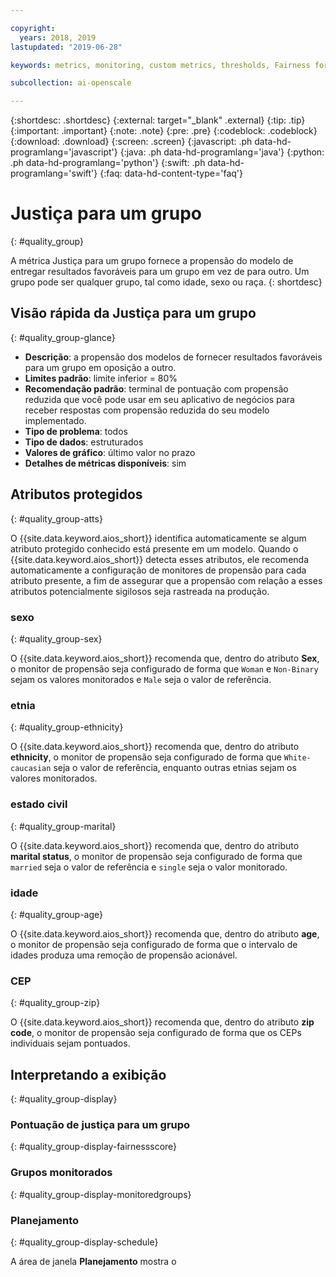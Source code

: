 ```yaml
---

copyright:
  years: 2018, 2019
lastupdated: "2019-06-28"

keywords: metrics, monitoring, custom metrics, thresholds, Fairness for a group, sex, age, race

subcollection: ai-openscale

---
```


{:shortdesc: .shortdesc}
{:external: target="_blank" .external}
{:tip: .tip}
{:important: .important}
{:note: .note}
{:pre: .pre}
{:codeblock: .codeblock}
{:download: .download}
{:screen: .screen}
{:javascript: .ph data-hd-programlang='javascript'}
{:java: .ph data-hd-programlang='java'}
{:python: .ph data-hd-programlang='python'}
{:swift: .ph data-hd-programlang='swift'}
{:faq: data-hd-content-type='faq'}

# Justiça para um grupo
{: #quality_group}

A métrica Justiça para um grupo fornece a propensão do modelo de entregar resultados favoráveis para um grupo em vez de para outro. Um grupo pode ser qualquer grupo, tal como idade, sexo ou raça.
{: shortdesc}

## Visão rápida da Justiça para um grupo
{: #quality_group-glance}

- **Descrição**: a propensão dos modelos de fornecer resultados favoráveis para um grupo em oposição a outro.
- **Limites padrão**: limite inferior = 80%
- **Recomendação padrão**: terminal de pontuação com propensão reduzida que você pode usar em seu aplicativo de negócios para receber respostas com propensão reduzida do seu modelo implementado.
- **Tipo de problema**: todos
- **Tipo de dados**: estruturados
- **Valores de gráfico**: último valor no prazo
- **Detalhes de métricas disponíveis**: sim

## Atributos protegidos
{: #quality_group-atts}

O {{site.data.keyword.aios_short}} identifica automaticamente se algum atributo protegido conhecido está presente em um modelo. Quando o {{site.data.keyword.aios_short}} detecta esses atributos, ele recomenda automaticamente a configuração de monitores de propensão para cada atributo presente, a fim de assegurar que a propensão com relação a esses atributos potencialmente sigilosos seja rastreada na produção. 

### sexo
{: #quality_group-sex}

O {{site.data.keyword.aios_short}} recomenda que, dentro do atributo **Sex**, o monitor de propensão seja configurado de forma que `Woman` e `Non-Binary` sejam os valores monitorados e `Male` seja o valor de referência. 

### etnia
{: #quality_group-ethnicity}

O {{site.data.keyword.aios_short}} recomenda que, dentro do atributo **ethnicity**, o monitor de propensão seja configurado de forma que `White-caucasian` seja o valor de referência, enquanto outras etnias sejam os valores monitorados.

### estado civil
{: #quality_group-marital}

O {{site.data.keyword.aios_short}} recomenda que, dentro do atributo **marital status**, o monitor de propensão seja configurado de forma que `married` seja o valor de referência e `single` seja o valor monitorado.

### idade
{: #quality_group-age}

O {{site.data.keyword.aios_short}} recomenda que, dentro do atributo **age**, o monitor de propensão seja configurado de forma que o intervalo de idades produza uma remoção de propensão acionável.

### CEP
{: #quality_group-zip}

O {{site.data.keyword.aios_short}} recomenda que, dentro do atributo **zip code**, o monitor de propensão seja configurado de forma que os CEPs individuais sejam pontuados.

## Interpretando a exibição
{: #quality_group-display}

### Pontuação de justiça para um grupo
{: #quality_group-display-fairnessscore}



### Grupos monitorados
{: #quality_group-display-monitoredgroups}



### Planejamento
{: #quality_group-display-schedule}

A área de janela **Planejamento** mostra o 



